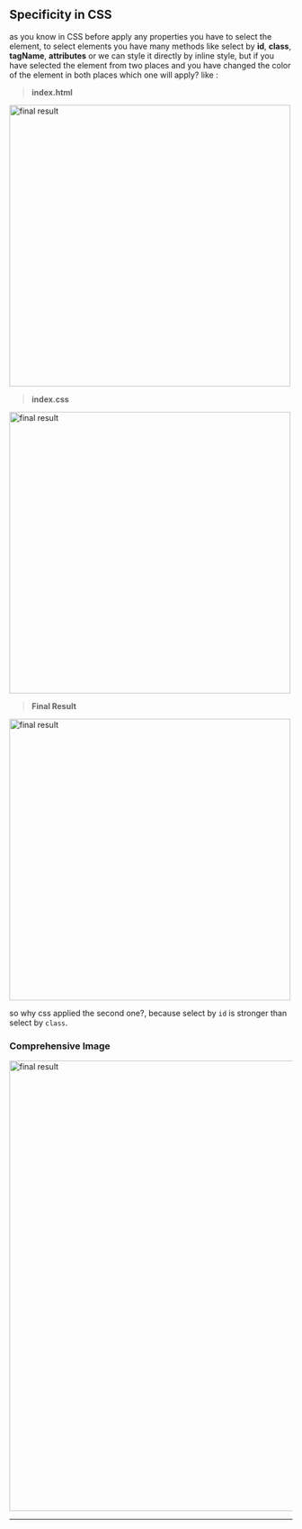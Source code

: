 
## Specificity in CSS

as you know in CSS before apply any properties you have to select the element, to select elements you have many methods like select by **id**, **class**, **tagName**, **attributes** or we can style it directly by inline style, but if you have selected the element from two places and you have changed the color of the element in both places which one will apply?
like :

> **index.html**
<img src="https://i.imgur.com/0G0bfyj.png" alt="final result" width="500" />

> **index.css**
<img src="https://i.imgur.com/kUjtBA6.png" alt="final result" width="500" />

> **Final Result**
<img src="https://i.imgur.com/EdeP2jN.png" alt="final result" width="500" />

so why css applied the second one?, because select by ```id``` is stronger than select by ```class```.

### Comprehensive Image
<img src="https://cms-assets.tutsplus.com/uploads/users/30/posts/34141/image/spec-01.svg" alt="final result" width="800" />

---
